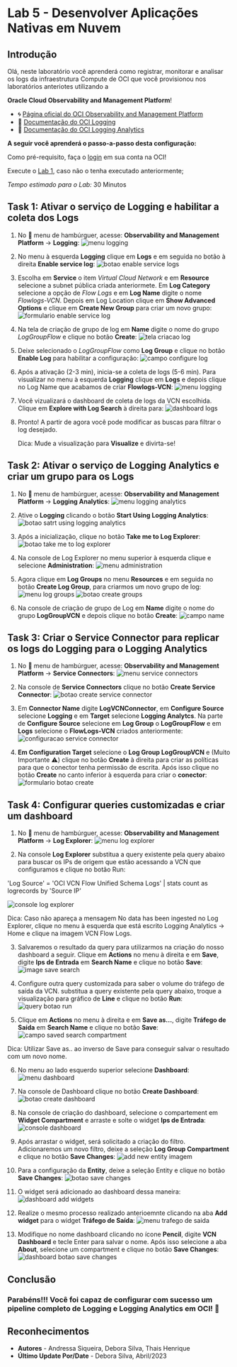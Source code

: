 # Lab 5 - Desenvolver Aplicações Nativas em Nuvem

## Introdução

Olá, neste laboratório você aprenderá como registrar, monitorar e analisar os logs da infraestrutura Compute de OCI que você provisionou nos laboratórios anteriotes utilizando a

**Oracle Cloud Observability and Management Platform**!


- 🌀 [Página oficial do OCI Observability and Management Platform](https://www.oracle.com/br/manageability/)
- 🧾 [Documentação do OCI Logging](https://docs.oracle.com/en-us/iaas/Content/Logging/Concepts/loggingoverview.htm)
- 🧾 [Documentação do OCI Logging Analytics](https://docs.oracle.com/en-us/iaas/logging-analytics/index.html)

**A seguir você aprenderá o passo-a-passo desta configuração:**

Como pré-requisito, faça o [login](https://www.oracle.com/cloud/sign-in.html) em sua conta na OCI!

Execute o [Lab 1](https://github.com/CeInnovationTeam/Developer-Fast-Track-v2/tree/main/Lab.%20%231%20-%20Resource%20Provisioning), caso não o tenha executado anteriormente;

*Tempo estimado para o Lab:* 30 Minutos

## Task 1:  Ativar o serviço de Logging e habilitar a coleta dos Logs

1. No 🍔 menu de hambúrguer, acesse: **Observability and Management Platform** → **Logging**:
   ![menu logging](images\menu.png)

2. No menu à esquerda **Logging** clique em **Logs** e em seguida no botão à direita **Enable service log**:
![botao enable service logs](images\logs.png)

3. Escolha em **Service** o item *Virtual Cloud Network* e em **Resource** selecione a subnet pública criada anteriormete. Em **Log Category** selecione a opção de *Flow Logs* e em **Log Name** digite o nome *Flowlogs-VCN*. Depois em Log Location clique em **Show Advanced Options** e clique em **Create New Group** para criar um novo grupo:
![formulario enable service log](images\enable-log.png)

4. Na tela de criação de grupo de log em **Name** digite o nome do grupo *LogGroupFlow* e clique no botão **Create**:
![tela criacao log](images\create-log.png)

5. Deixe selecionado o *LogGroupFlow* como **Log Group** e clique no botão **Enable Log** para habilitar a configuração:
![campo configure log](images\enable-log.png)

6. Após a ativação (2-3 min), inicia-se a coleta de logs (5-6 min). Para visualizar no menu à esquerda **Logging** clique em **Logs** e depois clique no Log Name que acabamos de criar **Flowlogs-VCN**:
![menu logging](images\flow-log.png)

7. Você vizualizará o dashboard de coleta de logs da VCN escolhida. Clique em **Explore with Log Search** à direita para:
![dashboard logs](images\explore-log.png)

8. Pronto! A partir de agora você pode modificar as buscas para filtrar o log desejado.

   Dica: Mude a visualização para **Visualize** e divirta-se!


## Task 2:  Ativar o serviço de Logging Analytics e criar um grupo para os Logs

1. No 🍔 menu de hambúrguer, acesse: **Observability and Management Platform** → **Logging Analytics**:
![menu logging analytics](images\menu-analytics.png)

2. Ative o **Logging** clicando o botão **Start Using Logging Analytics**:
![botao satrt using logging analytics](images\start-analytics.png)

3. Após a inicialização, clique no botão **Take me to Log Explorer**:
![botao take me to log explorer](images\explorer-analytics.png)

4. Na console de Log Explorer no menu superior à esquerda clique e selecione **Administration**:
![menu administration](images\create-dash-analytics.png)

5. Agora clique em **Log Groups** no menu **Resources** e em seguida no botão **Create Log Group**, para criarmos um novo grupo de log:
![menu log groups](images\log-groups.png)
![botao create groups](images\create-log-group.png)

6. Na console de criação de grupo de Log em **Name** digite o nome do grupo **LogGroupVCN** e depois clique no botão **Create**:
![campo name](images\log-name.png)

## Task 3: Criar o Service Connector para replicar os logs do Logging para o Logging Analytics

1. No 🍔 menu de hambúrguer, acesse: **Observability and Management Platform** → **Service Connectors**:
![menu service connectors](images\menu-service-connector.png)

2. Na console de **Service Connectors** clique no botão **Create Service Connector**:
![botao create service connector](images\service-connector.png)

3. Em **Connector Name** digite **LogVCNConnector**, em **Configure Source** selecione **Logging** e em **Target** selecione **Logging Analytcs**. Na parte de **Configure Source** selecione em **Log Group** o **LogGroupFlow** e em **Logs** selecione o **FlowLogs-VCN** criados anteriormente:
![configuracao service connector](images\connector-config.png)

4. **Em Configuration Target** selecione o **Log Group LogGroupVCN** e (Muito Importante ⚠️) clique no botão **Create** à direita para criar as políticas para que o conector tenha permissão de escrita. Após isso clique no botão **Create** no canto inferior à esquerda para criar o **conector**:
![formulario botao create](images\config-target.png)


## Task 4: Configurar queries customizadas e criar um dashboard

1. No 🍔 menu de hambúrguer, acesse: **Observability and Management Platform** → **Log Explorer**:
![menu log explorer](images\log-explorer.png)

2. Na console **Log Explorer** substitua a query existente pela query abaixo para buscar os IPs de origem que estão acessando a VCN que configuramos e clique no botão Run:

'Log Source' = 'OCI VCN Flow Unified Schema Logs' | stats count as logrecords by 'Source IP'

![console log explorer](images\dash-log-explorer.png)

Dica: Caso não apareça a mensagem No data has been ingested no Log Explorer, clique no menu à esquerda que está escrito Logging Analytics → Home e clique na imagem VCN Flow Logs.

3. Salvaremos o resultado da query para utilizarmos na criação do nosso dashboard a seguir. Clique em **Actions** no menu à direita e em **Save**, digite **Ips de Entrada** em **Search Name** e clique no botão **Save**:
![image save search](images\save-search.png)

4. Configure outra query customizada para saber o volume do tráfego de saída da VCN. substitua a query existente pela query abaixo, troque a visualização para gráfico de **Line** e clique no botão **Run**:
![query botao run](images\dash-traffic.png)

5. Clique em **Actions** no menu à direita e em **Save as...**, digite **Tráfego de Saída** em **Search Name** e clique no botão **Save**:
![campo saved search compartment](images\save-search.png)

Dica: Utilizar Save as.. ao inverso de Save para conseguir salvar o resultado com um novo nome.

6. No menu ao lado esquerdo superior selecione **Dashboard**:
![menu dashboard](images\dashboard.png)

7. Na console de Dashboard clique no botão **Create Dashboard**:
![botao create dashboard](images\create-dashboard.png)

8. Na console de criação do dashboard, selecione o compartement em **Widget Compartment** e arraste e solte o widget **Ips de Entrada**:
![console dashboard](images\config-widget.png)

9. Após arrastar o widget, será solicitado a criação do filtro. Adicionaremos um novo filtro, deixe a seleção **Log Group Compartment** e clique no botão **Save Changes**:
![add new entity imagem](images\save-dash-entity.png)

10. Para a configuração da **Entity**, deixe a seleção Entity e clique no botão **Save Changes**:
![botao save changes](images\save-dash.png)

11. O widget será adicionado ao dashboard dessa maneira:
![dashboard add widgets](images\show-widget.png)

12. Realize o mesmo processo realizado anterioemnte clicando na aba **Add widget** para o widget **Tráfego de Saída**:
![menu trafego de saida](images\widget.png)

13. Modifique no nome dashboard clicando no ícone **Pencil**, digite **VCN Dashboard** e tecle Enter para salvar o nome. Após isso selecione a aba **About**, selecione um compartment e clique no botão **Save Changes**:
![dashboard botao save changes](images\dash-final.png)



## Conclusão

### Parabéns!!! Você foi capaz de configurar com sucesso um pipeline completo de **Logging** e **Logging Analytics** em OCI! 🚀



## Reconhecimentos

- **Autores** - Andressa Siqueira, Debora Silva, Thais Henrique
- **Último Update Por/Date** - Debora Silva, Abril/2023




